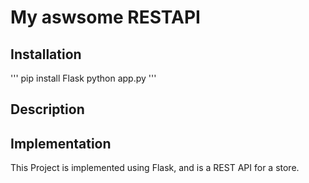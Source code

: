 # My aswsome RESTAPI

## Installation

'''
pip install Flask
python app.py
'''

## Description

## Implementation

This Project is implemented using Flask, and is a REST API for a store.


